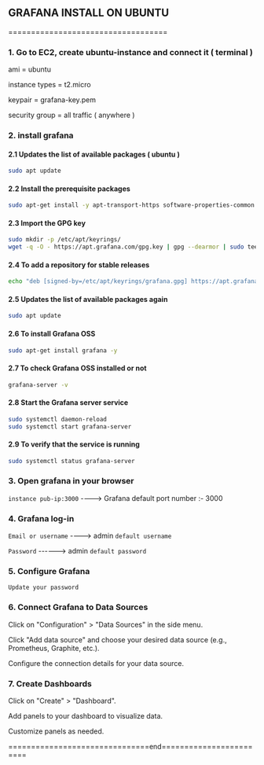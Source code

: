 ## GRAFANA INSTALL ON UBUNTU 
===================================

### 1. Go to EC2, create ubuntu-instance and connect it ( terminal )


ami = ubuntu

instance types = t2.micro

keypair = grafana-key.pem

security group = all traffic ( anywhere )


### 2. install grafana


#### 2.1 Updates the list of available packages ( ubuntu )

```sh
sudo apt update
```


#### 2.2 Install the prerequisite packages

```sh
sudo apt-get install -y apt-transport-https software-properties-common wget
```


#### 2.3 Import the GPG key

```sh
sudo mkdir -p /etc/apt/keyrings/
wget -q -O - https://apt.grafana.com/gpg.key | gpg --dearmor | sudo tee /etc/apt/keyrings/grafana.gpg > /dev/null
```


#### 2.4 To add a repository for stable releases

```sh
echo "deb [signed-by=/etc/apt/keyrings/grafana.gpg] https://apt.grafana.com stable main" | sudo tee -a /etc/apt/sources.list.d/grafana.list
```


#### 2.5 Updates the list of available packages again

```sh
sudo apt update
```


#### 2.6 To install Grafana OSS

```sh
sudo apt-get install grafana -y
```

#### 2.7 To check Grafana OSS installed or not

```sh
grafana-server -v
```


#### 2.8 Start the Grafana server service

```sh
sudo systemctl daemon-reload
sudo systemctl start grafana-server
```


#### 2.9 To verify that the service is running

```sh
sudo systemctl status grafana-server
```



### 3. Open grafana in your browser

`instance pub-ip:3000`  ----> Grafana default port number :- 3000 



### 4. Grafana log-in

`Email or username`  ---->  admin  `default username`

`Password`  ------>  admin  `default password`


### 5. Configure Grafana

`Update your password`


### 6. Connect Grafana to Data Sources


Click on "Configuration" > "Data Sources" in the side menu.

Click "Add data source" and choose your desired data source (e.g., Prometheus, Graphite, etc.).

Configure the connection details for your data source.


### 7. Create Dashboards


Click on "Create" > "Dashboard".

Add panels to your dashboard to visualize data.

Customize panels as needed.

===============================end========================

